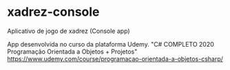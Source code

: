 # xadrez-console
Aplicativo de jogo de xadrez (Console app)

App desenvolvida no curso da plataforma Udemy.
"C# COMPLETO 2020 Programação Orientada a Objetos + Projetos"
https://www.udemy.com/course/programacao-orientada-a-objetos-csharp/
